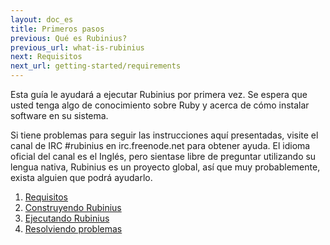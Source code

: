 ```yaml
---
layout: doc_es
title: Primeros pasos
previous: Qué es Rubinius?
previous_url: what-is-rubinius
next: Requisitos
next_url: getting-started/requirements
---
```


Esta guía le ayudará a ejecutar Rubinius por primera vez. Se espera
que usted tenga algo de conocimiento sobre Ruby y acerca de cómo
instalar software en su sistema.

Si tiene problemas para seguir las instrucciones aquí presentadas,
visite el canal de IRC #rubinius en irc.freenode.net para obtener ayuda.
El idioma oficial del canal es el Inglés, pero sientase libre de preguntar
utilizando su lengua nativa, Rubinius es un proyecto global, así que
muy probablemente, exista alguien que podrá ayudarlo.


1. [Requisitos](/doc/es/getting-started/requirements/)
1. [Construyendo Rubinius](/doc/es/getting-started/building/)
1. [Ejecutando Rubinius](/doc/es/getting-started/running-rubinius/)
1. [Resolviendo problemas](/doc/es/getting-started/troubleshooting/)
